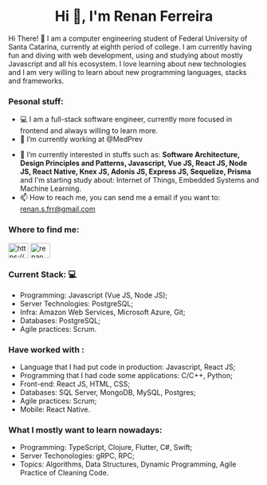 <h1 align="center">Hi 👋, I'm Renan Ferreira</h1>

Hi There! :wave: I am a computer engineering student of Federal University of Santa Catarina, currently at eighth period of college. I am currently having fun and diving with web development, using and studying about mostly Javascript and all his ecosystem. I love learning about new technologies and I am very willing to learn about new programming languages, stacks and frameworks.

 ### Pesonal stuff:

* :computer: I am a full-stack software engineer, currently more focused in frontend and always willing to learn more.
* 🔭 I’m currently working  at @MedPrev

- 🌱 I’m currently interested in stuffs such as: **Software Architecture, Design Principles and Patterns, Javascript, Vue JS, React JS, Node JS, React Native, Knex JS, Adonis JS, Express JS,  Sequelize, Prisma** and I'm starting study about: Internet of Things, Embedded Systems and Machine Learning.
- 📫 How to reach me, you can send me a email if you want to:  renan.s.frr@gmail.com

<h3 align="left">Where to find me:</h3>
<p align="left">
<a href="https://www.linkedin.com/in/renansfrr/" target="blank"><img align="center" src="https://cdn.jsdelivr.net/npm/simple-icons@3.0.1/icons/linkedin.svg" alt="https://www.linkedin.com/in/renansfrr/" height="30" width="40" /></a>
<a href="https://www.instagram.com/renansfr/" target="blank"><img align="center" src="https://cdn.jsdelivr.net/npm/simple-icons@3.13.0/icons/instagram.svg" alt="renan ferreira" height="30" width="40" /></a>
</p>



### Current Stack: :computer:

* Programming: Javascript (Vue JS, Node JS);
* Server Technologies: PostgreSQL;
* Infra: Amazon Web Services, Microsoft Azure, Git;
* Databases: PostgreSQL;
* Agile practices: Scrum.

### Have worked with : 

* Language that I had put code in production:  Javascript, React JS;
* Programming that I had code some applications: C/C++, Python;
* Front-end: React JS, HTML, CSS;
* Databases: SQL Server, MongoDB, MySQL, Postgres;
* Agile practices: Scrum;
* Mobile: React Native.

### What I mostly want to learn nowadays:

* Programming: TypeScript, Clojure, Flutter, C#, Swift;
* Server Techonologies: gRPC, RPC;
* Topics: Algorithms, Data Structures, Dynamic Programming, Agile Practice of Cleaning Code.
